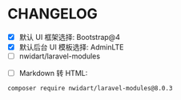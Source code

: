 # CHANGELOG

- [x] 默认 UI 框架选择: Bootstrap@4
- [x] 默认后台 UI 模板选择: AdminLTE
- [ ] nwidart/laravel-modules
<!-- - [ ] 模块加载器: ModuleLoader -->
<!-- - [ ] 模块辅助函数器: module-helpers -->
- [ ] Markdown 转 HTML:

```sh
composer require nwidart/laravel-modules@8.0.3
```
